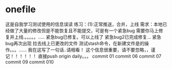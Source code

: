 # onefile
这是自我学习测试使用的信息误读
练习：(1):正常推送，合并，上线
需求：本地已经做了大量的修改但是不能恢复且不能提交，可是有一个紧急bug 需要你马上修复并上线.。。。。。.....
紧急bug已修复。可以上线了
紧急bug2已完成修复...
紧急bug再次出现
拉去线上已更改的文件
测试stash命令，在新建文件是的操作。。。......
我在这写了一句话..请相看！
这个信息很重要，请不要忽略，，谨记！！！！！！
直接push origin daily。。。
commit 01
commit 06
commit 07
commit 09
commit 010
